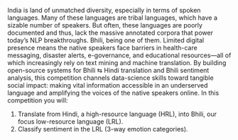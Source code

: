 India is land of unmatched diversity, especially in terms of spoken languages. Many of these languages are tribal languages, which have a sizable number of speakers. But often, these languages are poorly documented and thus, lack the massive annotated corpora that power today’s NLP breakthroughs. Bhili, being one of them. Limited digital presence means the native speakers face barriers in health-care messaging, disaster alerts, e-governance, and educational resources—all of which increasingly rely on text mining and machine translation. By building open-source systems for Bhili ⇆ Hindi translation and Bhili sentiment analysis, this competition channels data-science skills toward tangible social impact: making vital information accessible in an underserved language and amplifying the voices of the native speakers online. In this competition you will:  
1. Translate from Hindi, a high-resource language (HRL), into Bhili, our focus low-resource language (LRL).  
2. Classify sentiment in the LRL (3-way emotion categories).  

